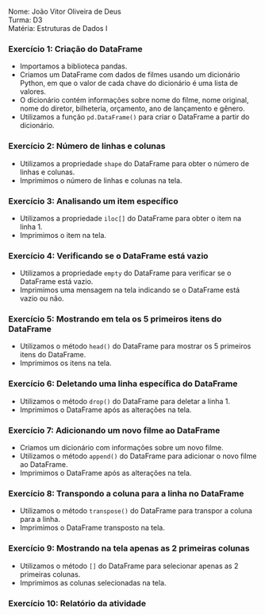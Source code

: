 Nome: João Vitor Oliveira de Deus  
Turma: D3  
Matéria: Estruturas de Dados I  

### Exercício 1: Criação do DataFrame
- Importamos a biblioteca pandas.
- Criamos um DataFrame com dados de filmes usando um dicionário Python, em que o valor de cada chave do dicionário é uma lista de valores.
- O dicionário contém informações sobre nome do filme, nome original, nome do diretor, bilheteria, orçamento, ano de lançamento e gênero.
- Utilizamos a função `pd.DataFrame()` para criar o DataFrame a partir do dicionário.

### Exercício 2: Número de linhas e colunas
- Utilizamos a propriedade `shape` do DataFrame para obter o número de linhas e colunas.
- Imprimimos o número de linhas e colunas na tela.

### Exercício 3: Analisando um item específico
- Utilizamos a propriedade `iloc[]` do DataFrame para obter o item na linha 1.
- Imprimimos o item na tela.

### Exercício 4: Verificando se o DataFrame está vazio
- Utilizamos a propriedade `empty` do DataFrame para verificar se o DataFrame está vazio.
- Imprimimos uma mensagem na tela indicando se o DataFrame está vazio ou não.

### Exercício 5: Mostrando em tela os 5 primeiros itens do DataFrame
- Utilizamos o método `head()` do DataFrame para mostrar os 5 primeiros itens do DataFrame.
- Imprimimos os itens na tela.

### Exercício 6: Deletando uma linha específica do DataFrame
- Utilizamos o método `drop()` do DataFrame para deletar a linha 1.
- Imprimimos o DataFrame após as alterações na tela.

### Exercício 7: Adicionando um novo filme ao DataFrame
- Criamos um dicionário com informações sobre um novo filme.
- Utilizamos o método `append()` do DataFrame para adicionar o novo filme ao DataFrame.
- Imprimimos o DataFrame após as alterações na tela.

### Exercício 8: Transpondo a coluna para a linha no DataFrame
- Utilizamos o método `transpose()` do DataFrame para transpor a coluna para a linha.
- Imprimimos o DataFrame transposto na tela.

### Exercício 9: Mostrando na tela apenas as 2 primeiras colunas
- Utilizamos o método `[]` do DataFrame para selecionar apenas as 2 primeiras colunas.
- Imprimimos as colunas selecionadas na tela.

### Exercício 10: Relatório da atividade
